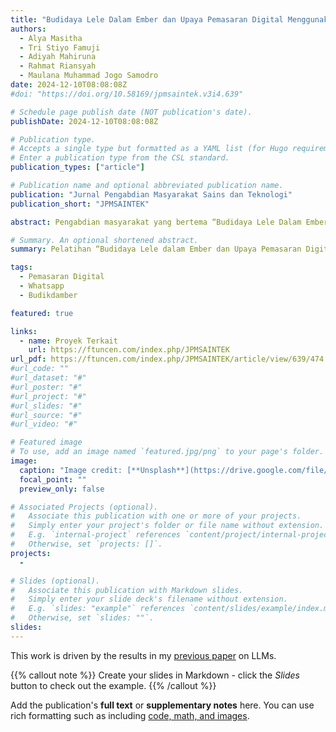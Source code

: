 ```yaml
---
title: "Budidaya Lele Dalam Ember dan Upaya Pemasaran Digital Menggunakan Media Sosial"
authors:
  - Alya Masitha
  - Tri Stiyo Famuji
  - Adiyah Mahiruna
  - Rahmat Riansyah
  - Maulana Muhammad Jogo Samodro
date: 2024-12-10T08:08:08Z
#doi: "https://doi.org/10.58169/jpmsaintek.v3i4.639"

# Schedule page publish date (NOT publication's date).
publishDate: 2024-12-10T08:08:08Z

# Publication type.
# Accepts a single type but formatted as a YAML list (for Hugo requirements).
# Enter a publication type from the CSL standard.
publication_types: ["article"]

# Publication name and optional abbreviated publication name.
publication: "Jurnal Pengabdian Masyarakat Sains dan Teknologi"
publication_short: "JPMSAINTEK"

abstract: Pengabdian masyarakat yang bertema “Budidaya Lele Dalam Ember dan Upaya Pemasaran Digital Menggunakan Media Sosial” bertujuan untuk memberikan pengetahuan dan keterampilan praktis kepada peserta tentang metode budidaya lele dalam ember yang sederhana, hemat biaya, dan cocok untuk lahan terbatas. Kegiatan ini dilatar belakangi oleh keinginan masyarakat Tembalang untuk budidaya dilahan terbatas dan memasarkan hasil budidayanya  di  media  sosial.  Pelatihan  ini  dilaksanakan  melalui  pendekatan  parsipatif  yang  melibatkan  teori, praktik, dan diskusi interaktif. Materi dari pelatihan ini, antara lain materi terkait budidaya ikan lele dalam ember dan  materi  terkait  media  sosial  dan  cara  pemanfaatannya  untuk  pemasaran  produk  ikan  lele  yang  sudah dibudidayakan. Peserta diminta untuk mempraktikkan tatacara budidaya yang baik dan benar menggunakan ember budidaya  dan  peralatan  yang  telah  diberikan  oleh  tim  pelatihan,  kemudian  peserta  diminta  untuk  mengambil gambar  dari  hasil  budidaya  untuk  dijadikan  konten  pemasaran  melalui  media  sosial.  Kegiatan  ini  berlangsung dengan lancar dan peserta sangat antusias dalam pelaksanaan kegiatan. Dengan adanya pelatihan ini diharapkan masyarakat  Tembalang  dapat  memanfaatkan  teknologi  dengan  baik  terutama  dalam  penggunaan  media  sosial (Whatsapp) sebagai media pemasaran digital.

# Summary. An optional shortened abstract.
summary: Pelatihan “Budidaya Lele dalam Ember dan Upaya Pemasaran Digital Menggunakan Media Sosial” telah terlaksana dengan baik  dan  berhasil  mencapai  hasil  yang  memuaskan. Berdasarkan  kuesioner  yang  dibagikan,  tingkat  kepuasan  peserta  terhadap  pelatihan  ini mencapai  95%.  Melalui  kegiatan  ini,  diharapkan  peserta  termotivasi  untuk  memanfaatkan lahan terbatas, terutama di perkotaan,dalam budidaya lele secara kreatif dan efisien. Selain itu, pelatihan  ini  juga  memberikan  wawasan  kepada  peserta  bahwa  pemasaran  digital  dapat dilakukan dengan biaya  terjangkau, namun tetap  efektif dalam meningkatkan jangkauan dan penjualan  produk.  Semogapelatihan  ini  dapat  menjadi  langkah  awal  yang  signifikan  dalam mendukung keberhasilan peserta di bidang budidaya dan pemasaran digital.

tags:
  - Pemasaran Digital
  - Whatsapp
  - Budikdamber

featured: true

links:
  - name: Proyek Terkait
    url: https://ftuncen.com/index.php/JPMSAINTEK
url_pdf: https://ftuncen.com/index.php/JPMSAINTEK/article/view/639/474
#url_code: ""
#url_dataset: "#"
#url_poster: "#"
#url_project: "#"
#url_slides: "#"
#url_source: "#"
#url_video: "#"

# Featured image
# To use, add an image named `featured.jpg/png` to your page's folder.
image:
  caption: "Image credit: [**Unsplash**](https://drive.google.com/file/d/1sDsuQ-STvS3nOEStbTBPiiZHY_AiZ88V/view?usp=drive_link)"
  focal_point: ""
  preview_only: false

# Associated Projects (optional).
#   Associate this publication with one or more of your projects.
#   Simply enter your project's folder or file name without extension.
#   E.g. `internal-project` references `content/project/internal-project/index.md`.
#   Otherwise, set `projects: []`.
projects:
  -

# Slides (optional).
#   Associate this publication with Markdown slides.
#   Simply enter your slide deck's filename without extension.
#   E.g. `slides: "example"` references `content/slides/example/index.md`.
#   Otherwise, set `slides: ""`.
slides:
---
```


This work is driven by the results in my [previous paper](/publication/conference-paper/) on LLMs.

{{% callout note %}}
Create your slides in Markdown - click the _Slides_ button to check out the example.
{{% /callout %}}

Add the publication's **full text** or **supplementary notes** here. You can use rich formatting such as including [code, math, and images](https://docs.hugoblox.com/content/writing-markdown-latex/).
